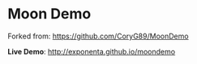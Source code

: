 Moon Demo
============

Forked from: https://github.com/CoryG89/MoonDemo

__Live Demo__: http://exponenta.github.io/moondemo